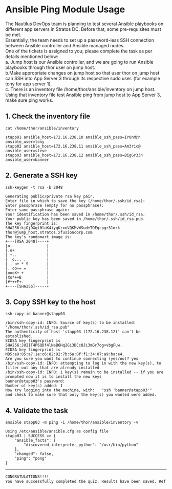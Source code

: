 # Ansible Ping Module Usage

The Nautilus DevOps team is planning to test several Ansible playbooks on different app servers in Stratos DC. Before that, some pre-requisites must be met.  
Essentially, the team needs to set up a password-less SSH connection between Ansible controller and Ansible managed nodes.  
One of the tickets is assigned to you; please complete the task as per details mentioned below:  
a. Jump host is our Ansible controller, and we are going to run Ansible playbooks through thor user on jump host.  
b.Make appropriate changes on jump host so that user thor on jump host can SSH into App Server 3 through its respective sudo user. (for example tony for app server 1).  
c. There is an inventory file /home/thor/ansible/inventory on jump host. Using that inventory file test Ansible ping from jump host to App Server 3, make sure ping works.  


## 1.  Check the inventory file
`cat /home/thor/ansible/inventory`  
```console
stapp01 ansible_host=172.16.238.10 ansible_ssh_pass=Ir0nM@n ansible_user=tony
stapp02 ansible_host=172.16.238.11 ansible_ssh_pass=Am3ric@ ansible_user=steve
stapp03 ansible_host=172.16.238.12 ansible_ssh_pass=BigGr33n ansible_user=banner
```


## 2. Generate a SSH key
`ssh-keygen -t rsa -b 2048`  
```console
Generating public/private rsa key pair.
Enter file in which to save the key (/home/thor/.ssh/id_rsa): 
Enter passphrase (empty for no passphrase): 
Enter same passphrase again: 
Your identification has been saved in /home/thor/.ssh/id_rsa.
Your public key has been saved in /home/thor/.ssh/id_rsa.pub.
The key fingerprint is:
SHA256:kjOjDXqt0luK4iyqKrxoVQKMvWSud+TOEqcpgr31mrk thor@jump_host.stratos.xfusioncorp.com
The key's randomart image is:
+---[RSA 2048]----+
|o.               |
|.o+              |
| +..             |
|  o... .         |
| . o+ * S        |
|. oo+= =         |
|oooX+ +          |
|Xo*++B           |
|#*++E+.          |
+----[SHA256]-----+
```


## 3. Copy SSH key to the host
`ssh-copy-id banner@stapp03`  
```console
/bin/ssh-copy-id: INFO: Source of key(s) to be installed: "/home/thor/.ssh/id_rsa.pub"
The authenticity of host 'stapp03 (172.16.238.12)' can't be established.
ECDSA key fingerprint is SHA256:JUIIT4P6QDf4lNaB6Hq2Gi3DCc8Ji3mGr7og+vbgFuw.
ECDSA key fingerprint is MD5:e9:85:a7:1e:c6:82:92:7b:6a:8f:f1:34:07:a9:ba:e4.
Are you sure you want to continue connecting (yes/no)? yes
/bin/ssh-copy-id: INFO: attempting to log in with the new key(s), to filter out any that are already installed
/bin/ssh-copy-id: INFO: 1 key(s) remain to be installed -- if you are prompted now it is to install the new keys
banner@stapp03's password: 
Number of key(s) added: 1
Now try logging into the machine, with:   "ssh 'banner@stapp03'"
and check to make sure that only the key(s) you wanted were added.
```


## 4. Validate the task
`ansible stapp03 -m ping -i /home/thor/ansible/inventory -v`  
```console
Using /etc/ansible/ansible.cfg as config file
stapp03 | SUCCESS => {
    "ansible_facts": {
        "discovered_interpreter_python": "/usr/bin/python"
    }, 
    "changed": false, 
    "ping": "pong"
}
```


---


```bash
CONGRATULATIONS!!!!
You have successfully completed the quiz. Results have been saved. Ref ID:6311020c7feb7f3feb68a1d1
```

